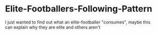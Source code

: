 # Elite-Footballers-Following-Pattern

I just wanted to find out what an elite-footballer "consumes", maybe this can explain why they are elite and others aren't
